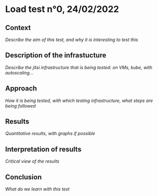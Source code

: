 # Load test n°0, 24/02/2022

## Context 

*Describe the aim of this test, and why it is interesting to test this*

## Description of the infrastucture

*Describe the jitsi infrastructure that is being tested: on VMs, kube, with autoscaling...*

## Approach

*How it is being tested, with which testing infrastructure, what steps are being followed*

## Results

*Quantitative results, with graphs if possible*

## Interpretation of results

*Critical view of the results*

## Conclusion

*What do we learn with this test*
